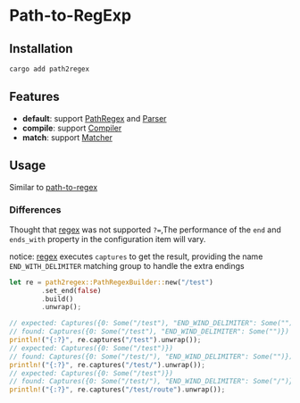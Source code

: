 # Path-to-RegExp

## Installation

``` bash
cargo add path2regex
```

## Features

- **default**: support [PathRegex](https://docs.rs/path2regex/latest/path2regex/struct.PathRegex.html) and [Parser](https://docs.rs/path2regex/latest/path2regex/struct.Parser.html)
- **compile**: support [Compiler](https://docs.rs/path2regex/latest/path2regex/struct.Compiler.html)
- **match**: support [Matcher](https://docs.rs/path2regex/latest/path2regex/struct.Matcher.html)

## Usage

Similar to [path-to-regex](https://github.com/pillarjs/path-to-regexp)

### Differences

Thought that [regex](https://docs.rs/regex/latest/regex/) was not supported `?=`,The performance of the `end` and `ends_with` property in the configuration item will vary.

notice: [regex](https://docs.rs/regex/latest/regex/) executes `captures` to get the result, providing the name `END_WITH_DELIMITER` matching group to handle the extra endings

```rust
let re = path2regex::PathRegexBuilder::new("/test")
        .set_end(false)
        .build()
        .unwrap();

// expected: Captures({0: Some("/test"), "END_WIND_DELIMITER": Some("")})
// found: Captures({0: Some("/test"), "END_WIND_DELIMITER": Some("")})
println!("{:?}", re.captures("/test").unwrap());
// expected: Captures({0: Some("/test")})
// found: Captures({0: Some("/test/"), "END_WIND_DELIMITER": Some("")})
println!("{:?}", re.captures("/test/").unwrap());
// expected: Captures({0: Some("/test")})
// found: Captures({0: Some("/test/"), "END_WIND_DELIMITER": Some("/")})
println!("{:?}", re.captures("/test/route").unwrap());
```
